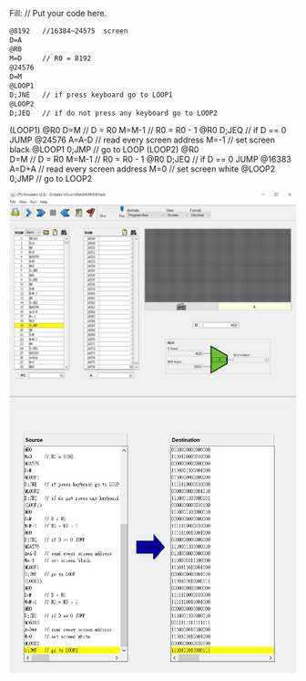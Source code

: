 Fill:
// Put your code here.

    @8192   //16384~24575  screen
    D=A
    @R0
    M=D     // R0 = 8192
    @24576
    D=M
    @LOOP1
    D;JNE   // if press keyboard go to LOOP1
    @LOOP2
    D;JEQ   // if do not press any keyboard go to LOOP2
(LOOP1)
    @R0
    D=M     // D = R0
    M=M-1   // R0 = R0 - 1
    @R0
    D;JEQ   // if D == 0 JUMP
    @24576
    A=A-D   // read every screen address
    M=-1    // set screen black
    @LOOP1
    0;JMP   // go to LOOP
(LOOP2)
    @R0     
    D=M     // D = R0
    M=M-1   // R0 = R0 - 1
    @R0
    D;JEQ   // if D == 0 JUMP
    @16383
    A=D+A   // read every screen address
    M=0     // set screen white
    @LOOP2
    0;JMP   // go to LOOP2

<img src="hw9_1.jpg"  align=center />
<img src="hw9_2.jpg"  align=center />